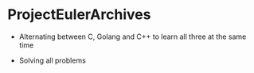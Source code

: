 # ProjectEulerArchives

- Alternating between C, Golang and C++ to learn all three at the same time

- Solving all problems
